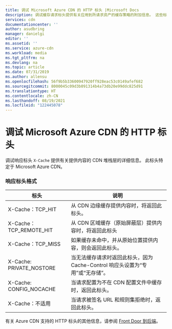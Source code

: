 ```yaml
---
title: 调试 Microsoft Azure CDN 的 HTTP 标头 |Microsoft Docs
description: 调试缓存请求标头提供有关应用到所请求资产的缓存策略的附加信息。 这些标头特定于 Microsoft Azure CDN。
services: cdn
documentationcenter: ''
author: asudbring
manager: danielgi
editor: ''
ms.assetid: ''
ms.service: azure-cdn
ms.workload: media
ms.tgt_pltfrm: na
ms.devlang: na
ms.topic: article
ms.date: 07/31/2019
ms.author: allensu
ms.openlocfilehash: 56f9b5b33600947920ff928eac53c0149afef682
ms.sourcegitcommit: 8000045c09d3b091314b4a73db20e99ddc825d91
ms.translationtype: HT
ms.contentlocale: zh-CN
ms.lasthandoff: 08/19/2021
ms.locfileid: "122445078"
---
```

# <a name="debug-http-header-for-azure-cdn-from-microsoft"></a>调试 Microsoft Azure CDN 的 HTTP 标头
调试响应标头 `X-Cache` 提供有关提供内容的 CDN 堆栈层的详细信息。 此标头特定于 Microsoft Azure CDN。

### <a name="response-header-format"></a>响应标头格式

标头 | 说明
-------|------------
X-Cache：TCP_HIT | 从 CDN 边缘缓存提供内容时，将返回此标头。 
X-Cache：TCP_REMOTE_HIT | 从 CDN 区域缓存（原始屏蔽层）提供内容时，将返回此标头
X-Cache：TCP_MISS | 如果缓存未命中，并从原始位置提供内容，则会返回此标头。
X-Cache: PRIVATE_NOSTORE | 当无法缓存请求时返回此标头，因为 Cache-Control 响应头设置为“专用”或“无存储”。
X-Cache: CONFIG_NOCACHE | 当请求配置为不在 CDN 配置文件中缓存时，返回此标头。
X-Cache：不适用 | 当请求被签名 URL 和规则集拒绝时，返回此标头。

有关 Azure CDN 支持的 HTTP 标头的其他信息，请参阅 [Front Door 到后端](../frontdoor/front-door-http-headers-protocol.md#front-door-to-backend)。
